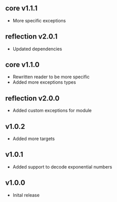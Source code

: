 ## core v1.1.1

- More specific exceptions

## reflection v2.0.1

- Updated dependencies

## core v1.1.0

- Rewritten reader to be more specific
- Added more exceptions types

## reflection v2.0.0

- Added custom exceptions for module

## v1.0.2

- Added more targets

## v1.0.1

- Added support to decode exponential numbers

## v1.0.0

- Inital release

